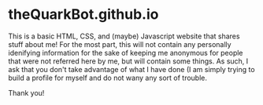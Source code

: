 # theQuarkBot.github.io

This is a basic HTML, CSS, and (maybe) Javascript website that shares stuff about me! For the most part, this will not contain any personally idenifying information for the sake of keeping me anonymous for people that were not referred here by me, but will contain some things. As such, I ask that you don't take advantage of what I have done (I am simply trying to build a profile for myself and do not wany any sort of trouble.

Thank you!
